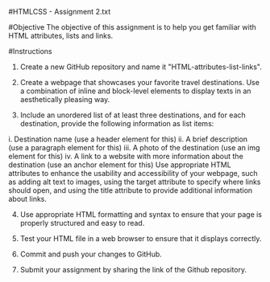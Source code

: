 #HTMLCSS - Assignment 2.txt

#Objective
The objective of this assignment is to help you get familiar with HTML attributes, lists and links.

#Instructions

1. Create a new GitHub repository and name it "HTML-attributes-list-links".

2. Create a webpage that showcases your favorite travel destinations. 
Use a combination of inline and block-level elements to display texts in an aesthetically pleasing way.

3. Include an unordered list of at least three destinations, and for each destination, provide the following information as list items:

i. Destination name (use a header element for this)
ii. A brief description (use a paragraph element for this)
iii. A photo of the destination (use an img element for this)
iv. A link to a website with more information about the destination (use an anchor element for this)
Use appropriate HTML attributes to enhance the usability and accessibility of your webpage, such as adding alt text to images, 
using the target attribute to specify where links should open, and using the title attribute to provide additional information about links.

4. Use appropriate HTML formatting and syntax to ensure that your page is properly structured and easy to read.

5. Test your HTML file in a web browser to ensure that it displays correctly.

6. Commit and push your changes to GitHub.

7. Submit your assignment by sharing the link of the Github repository.

#